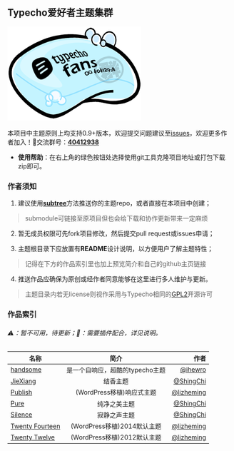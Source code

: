 ## Typecho爱好者主题集群

![logo](https://raw.githubusercontent.com/typecho-fans/typecho-fans.github.io/master/soapgroup.png)

本项目中主题原则上均支持0.9+版本，欢迎提交问题建议至[issues](https://github.com/typecho-fans/plugins/issues)，欢迎更多作者加入！:penguin:交流群号：[**40412938**](http://shang.qq.com/wpa/qunwpa?idkey=a5a8afedf099e18ddf9b530db9217251e39001d52aace42888bf470d9b6cb86a)

- **使用帮助**：在右上角的绿色按钮处选择使用git工具克隆项目地址或打包下载zip即可。

### 作者须知

 1. 建议使用[**subtree**](http://aoxuis.me/post/2013-08-06-git-subtree)方法推送你的主题repo，或者直接在本项目中创建；

 > submodule可链接至原项目但也会给下载和协作更新带来一定麻烦

 2. 暂无成员权限可先fork项目修改，然后提交pull request或issues申请；

 3. 主题根目录下应放置有**README**设计说明，以方便用户了解主题特性；

 > 记得在下方的作品索引里也加上预览简介和自己的github主页链接

 4. 推送作品应确保为原创或经作者同意能够在这里进行多人维护与更新。

 > 主题目录内若无license则视作采用与Typecho相同的[GPL2](https://github.com/typecho/typecho/blob/master/LICENSE.txt)开源许可

### 作品索引

###### :warning:：暂不可用，待更新；:dart:：需要插件配合，详见说明。

名称 | 简介 | 作者
---- | :----: | ----:
[handsome](/handsome) | 是一个自响应，超酷的typecho主题 | [@ihewro](https://github.com/ihewro)
[JieXiang](/jiexiang) | 结香主题 | [@ShingChi](https://github.com/shingchi)
[Publish](/publish) | (WordPress移植)响应式主题 | [@lizheming](https://github.com/lizheming)
[Pure](/pure) | 纯净之美主题 | [@ShingChi](https://github.com/shingchi)
[Silence](/silence) | 寂静之声主题 | [@ShingChi](https://github.com/shingchi)
[Twenty Fourteen](/twentyfourteen) | (WordPress移植)2014默认主题 | [@lizheming](https://github.com/lizheming)
[Twenty Twelve](/twentytwelve) | (WordPress移植)2012默认主题 | [@lizheming](https://github.com/lizheming)
